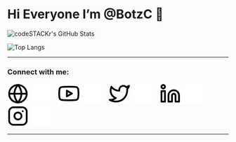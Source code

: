 # Hi Everyone I’m @BotzC 👋 

<img align="left" alt="codeSTACKr's GitHub Stats" src="https://readme-mauve.vercel.app/api?username=BotzC&show_icons=true&theme=prussian" />

<br/>

![Top Langs](https://readme-mauve.vercel.app/api/top-langs/?username=BotzC&layout=compact)

---
### Connect with me:

[![website](./img/globe-light.svg)](https://github.com/BotzC#gh-light-mode-only)
[![website](./img/globe-dark.svg)](https://github.com/BotzC#gh-dark-mode-only)
&nbsp;&nbsp;
[![website](./img/youtube-light.svg)](https://github.com/BotzC#gh-light-mode-only)
[![website](./img/youtube-dark.svg)](https://github.com/BotzC#gh-dark-mode-only)
&nbsp;&nbsp;
[![website](./img/twitter-light.svg)](https://github.com/BotzC#gh-light-mode-only)
[![website](./img/twitter-dark.svg)](https://github.com/BotzC#gh-dark-mode-only)
&nbsp;&nbsp;
[![website](./img/linkedin-light.svg)](https://github.com/BotzC#gh-light-mode-only)
[![website](./img/linkedin-dark.svg)](https://github.com/BotzC#gh-dark-mode-only)
&nbsp;&nbsp;
[![website](./img/instagram-light.svg)](https://github.com/BotzC#gh-light-mode-only)
[![website](./img/instagram-dark.svg)](https://github.com/BotzC#gh-dark-mode-only)

---


